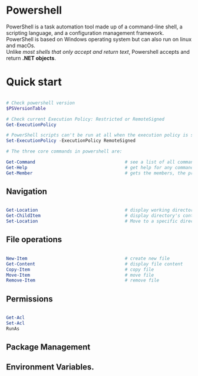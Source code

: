 # Powershell

PowerShell is a task automation tool made up of a command-line shell, a scripting language, and a configuration management framework. PowerShell is based on 
Windows operating system but can also run on linux and macOs.  
Unlike *most shells that only accept and return text*, Powershell accepts and 
return **.NET objects**.

# Quick start

```powershell

# Check powershell version
$PSVersionTable

# Check current Execution Policy: Restricted or RemoteSigned 
Get-ExecutionPolicy

# PowerShell scripts can't be run at all when the execution policy is set to Restricted.
Set-ExecutionPolicy -ExecutionPolicy RemoteSigned

# The three core commands in powershell are:

Get-Command                                  # see a list of all command
Get-Help                                     # get help for any command
Get-Member                                   # gets the members, the properties and methods, of objects
```

## Navigation

```powershell

Get-Location                                 # display working directory
Get-ChildItem                                # display directory's content
Set-Location                                 # Move to a specific directory
```

## File operations

```powershell

New-Item                                     # create new file
Get-Content                                  # display file content
Copy-Item                                    # copy file
Move-Item                                    # move file
Remove-Item                                  # remove file
```

## Permissions

```powershell

Get-Acl
Set-Acl
RunAs
```

## Package Management



## Environment Variables.